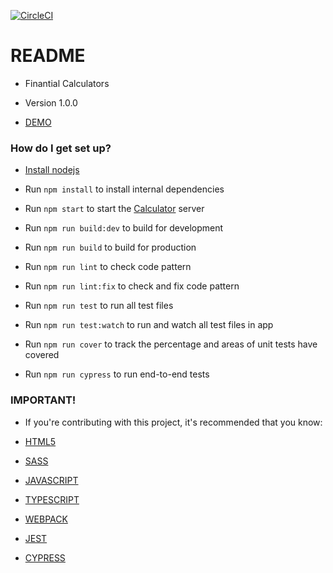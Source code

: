 [![CircleCI](https://circleci.com/gh/neliofrazao/financial-calculators.svg?style=svg)](https://circleci.com/gh/neliofrazao/financial-calculators)

# README

* Finantial Calculators
* Version 1.0.0

* [DEMO](https://finantial-calculator.herokuapp.com/)

### How do I get set up?

* [Install nodejs](https://nodejs.org/en/download/)

* Run `npm install` to install internal dependencies

* Run `npm start` to start the [Calculator](http://localhost:8080/) server

* Run `npm run build:dev` to build for development

* Run `npm run build` to build for production

* Run `npm run lint` to check code pattern

* Run `npm run lint:fix` to check and fix code pattern

* Run `npm run test` to run all test files

* Run `npm run test:watch` to run and watch all test files in app

* Run `npm run cover` to track the percentage and areas of unit tests have covered

* Run `npm run cypress` to run end-to-end tests


### IMPORTANT!

* If you're contributing with this project, it's recommended that you know:

* [HTML5](https://www.w3c.br/pub/Cursos/CursoHTML5/html5-web.pdf)
* [SASS](https://sass-lang.com/)
* [JAVASCRIPT](https://developer.mozilla.org/en-US/docs/Web/JavaScript)
* [TYPESCRIPT](https://www.typescriptlang.org/)
* [WEBPACK](https://webpack.js.org/)
* [JEST](https://jestjs.io/)
* [CYPRESS](https://www.cypress.io/)

